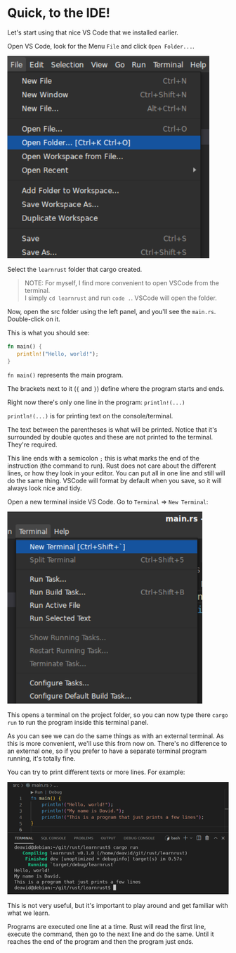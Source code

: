 # Quick, to the IDE!

Let's start using that nice VS Code that we installed earlier. 

Open VS Code, look for the Menu `File` and click `Open Folder...`. 

![Open Folder](./img/vscode_open_folder.png)

Select the `learnrust` folder that cargo created.

> NOTE: For myself, I find more convenient to open VSCode from the terminal.  
> I simply `cd learnrust` and run `code .`. VSCode will open the folder.

Now, open the src folder using the left panel, and you'll see the `main.rs`. 
Double-click on it.

This is what you should see:
```rust
fn main() {
   println!("Hello, world!");
}
```

`fn main()` represents the main program. 

The brackets next to it (`{` and `}`) define where the program starts and ends. 

Right now there's only one line in the program: `println!(...)`

`println!(...)` is for printing text on the console/terminal.

The text between the parentheses is what will be printed. 
Notice that it's surrounded by double quotes and these are 
not printed to the terminal. They're required.

This line ends with a semicolon `;` this is what marks the end of the 
instruction (the command to run). 
Rust does not care about the different lines, or how they look in your editor. 
You can put all in one line and still will do the same thing. 
VSCode will format by default when you save, so it will always look nice and tidy.
<!-- user might need to enable format on save; also other configs to tune would be helpful like auto save -->

Open a new terminal inside VS Code. Go to `Terminal` ⇒ `New Terminal`:
  
![New Terminal](./img/vscode_new_terminal.png)

This opens a terminal on the project folder, so you can now type there 
`cargo run` to run the program inside this terminal panel.
  

As you can see we can do the same things as with an external terminal. 
As this is more convenient, we'll use this from now on. There's no difference to
an external one, so if you prefer to have a separate terminal program 
running, it's totally fine.

You can try to print different texts or more lines. For example:

![Program run](./img/vscode_program_run.png)

This is not very useful, but it's important to play around and get familiar 
with what we learn.

Programs are executed one line at a time. 
Rust will read the first line, execute the command, then go to the next line 
and do the same. 
Until it reaches the end of the program and then the program just ends.
